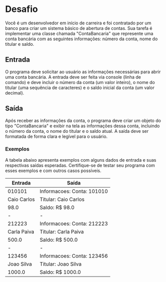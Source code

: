 # Desafio
Você é um desenvolvedor em início de carreira e foi contratado por um banco para criar um sistema básico de abertura de contas. Sua tarefa é implementar uma classe chamada "ContaBancaria" que represente uma conta bancária com as seguintes informações: número da conta, nome do titular e saldo.

## Entrada
O programa deve solicitar ao usuário as informações necessárias para abrir uma conta bancária. A entrada deve ser feita via console (linha de comando) e deve incluir o número da conta (um valor inteiro), o nome do titular (uma sequência de caracteres) e o saldo inicial da conta (um valor decimal).

## Saída
Após receber as informações da conta, o programa deve criar um objeto do tipo "ContaBancaria" e exibir na tela as informações dessa conta, incluindo o número da conta, o nome do titular e o saldo atual. A saída deve ser formatada de forma clara e legível para o usuário.

### Exemplos
A tabela abaixo apresenta exemplos com alguns dados de entrada e suas respectivas saídas esperadas. Certifique-se de testar seu programa com esses exemplos e com outros casos possíveis.

|Entrada|	Saída|
|--|--|
010101 |Informacoes: Conta: 101010
Caio Carlos|Titular: Caio Carlos
98.0 |Saldo: R$ 98.0
|-|-|
212223|Informacoes: Conta: 212223
Carla Paiva|Titular: Carla Paiva
500.0|Saldo: R$ 500.0
|-|-|
123456|Informacoes: Conta: 123456
Joao Silva|Titular: Joao Silva
1000.0|	Saldo: R$ 1000.0
